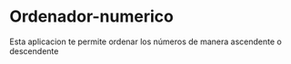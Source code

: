 # Ordenador-numerico
Esta aplicacion te permite ordenar los números de manera ascendente o descendente
